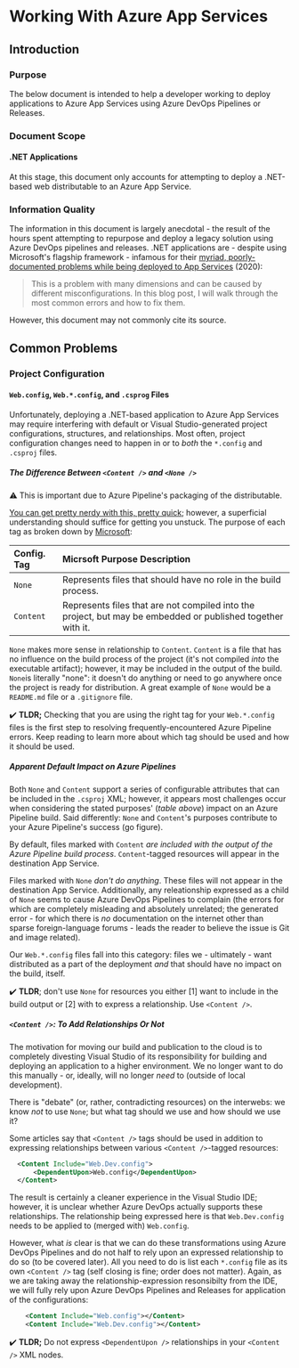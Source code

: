 # Working With Azure App Services

## Introduction

### Purpose

The below document is intended to help a developer working to deploy applications to Azure App Services using Azure DevOps Pipelines or Releases.

### Document Scope

#### .NET Applications

At this stage, this document only accounts for attempting to deploy a .NET-based web distributable to an Azure App Service. 

### Information Quality

The information in this document is largely anecdotal - the result of the hours spent attempting to repurpose and deploy a legacy solution using Azure DevOps pipelines and releases. .NET applications are - despite using Microsoft's flagship framework - infamous for their [myriad, poorly-documented problems while being deployed to App Services](http://www.herlitz.nu/2020/01/10/web.config-transforms-not-working-in-azure-devops-pipeline/) (2020):

> This is a problem with many dimensions and can be caused by different misconfigurations. In this blog post, I will walk through the most common errors and how to fix them.

However, this document may not commonly cite its source.

## Common Problems

### Project Configuration

#### `Web.config`, `Web.*.config`, and `.csprog` Files

Unfortunately, deploying a .NET-based application to Azure App Services may require interfering with default or Visual Studio-generated project configurations, structures, and relationships. Most often, project configuration changes need to happen in or to _both_ the `*.config` and `.csproj` files.

##### The Difference Between `<Content />` and `<None />` 

:warning: This is important due to Azure Pipeline's packaging of the distributable.

[You can get pretty nerdy with this, pretty quick](https://stackoverflow.com/questions/41754602/whats-the-difference-between-content-and-none-when-always-copy-to-output-direc); however, a superficial understanding should suffice for getting you unstuck. The purpose of each tag as broken down by [Microsoft](https://docs.microsoft.com/en-us/visualstudio/msbuild/common-msbuild-project-items?view=vs-2019#none):

| Config. Tag | Micrsoft Purpose Description |
| :----       | :---- |
| `None`      | Represents files that should have no role in the build process. |
| `Content`   | Represents files that are not compiled into the project, but may be embedded or published together with it. |

`None` makes more sense in relationship to `Content`. `Content` is a file that has no influence on the build process of the project (it's not compiled _into_ the executable artifact); however, it may be included in the output of the build. `None`is literally "none": it doesn't do anything or need to go anywhere once the project is ready for distribution. A great example of `None` would be a `README.md` file or a `.gitignore` file.

:heavy_check_mark: **TLDR;** Checking that you are using the right tag for your `Web.*.config` files is the first step to resolving frequently-encountered Azure Pipeline errors. Keep reading to learn more about which tag should be used and how it should be used.

##### Apparent Default Impact on Azure Pipelines 

Both `None` and `Content` support a series of configurable attributes that can be included in the `.csproj` XML; however, it appears most challenges occur when considering the stated purposes' (_table above_) impact on an Azure Pipeline build. Said differently: `None` and `Content`'s purposes contribute to your Azure Pipeline's success (go figure).

By default, files marked with `Content` _are included with the output of the Azure Pipeline build process_. `Content`-tagged resources will appear in the destination App Service.

Files marked with `None` _don't do anything_. These files will not appear in the destination App Service. Additionally, any releationship expressed as a child of `None` seems to cause Azure DevOps Pipelines to complain (the errors for which are completely misleading and absolutely unrelated; the generated error - for which there is _no_ documentation on the internet other than sparse foreign-language forums - leads the reader to believe the issue is Git and image related).

Our `Web.*.config` files fall into this category: files we - ultimately - want distributed as a part of the deployment _and_ that should have no impact on the build, itself.

:heavy_check_mark: **TLDR**; don't use `None` for resources you either [1] want to include in the build output or [2] with to express a relationship. Use `<Content />`.

##### `<Content />`: To Add Relationships Or Not

The motivation for moving our build and publication to the cloud is to completely divesting Visual Studio of its responsibility for building and deploying an application to a higher environment. We no longer want to do this manually - or, ideally, will no longer _need_ to (outside of local development).

There is "debate" (or, rather, contradicting resources) on the interwebs: we know _not_ to use `None`; but what tag should we use and how should we use it?

Some articles say that `<Content />` tags should be used in addition to expressing relationships between various `<Content />`-tagged resources:

```xml
  <Content Include="Web.Dev.config">
	  <DependentUpon>Web.config</DependentUpon>
  </Content>
```

The result is certainly a cleaner experience in the Visual Studio IDE; however, it is unclear whether Azure DevOps actually supports these relationships. The relationship being expressed here is that `Web.Dev.config` needs to be applied to (merged with) `Web.config`. 

However, what _is_ clear is that we can do these transformations using Azure DevOps Pipelines and do not half to rely upon an expressed relationship to do so (to be covered later). All you need to do is list each `*.config` file as its own `<Content />` tag (self closing is fine; order does not matter). Again, as we are taking away the relationship-expression resonsibilty from the IDE, we will fully rely upon Azure DevOps Pipelines and Releases for application of the configurations:

```xml
	<Content Include="Web.config"></Content>
	<Content Include="Web.Dev.config"></Content>
```

:heavy_check_mark: **TLDR;** Do not express `<DependentUpon />` relationships in your `<Content />` XML nodes.


